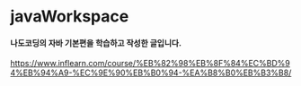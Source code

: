 # javaWorkspace

#### 나도코딩의 자바 기본편을 학습하고 작성한 글입니다.
 <https://www.inflearn.com/course/%EB%82%98%EB%8F%84%EC%BD%94%EB%94%A9-%EC%9E%90%EB%B0%94-%EA%B8%B0%EB%B3%B8/>
